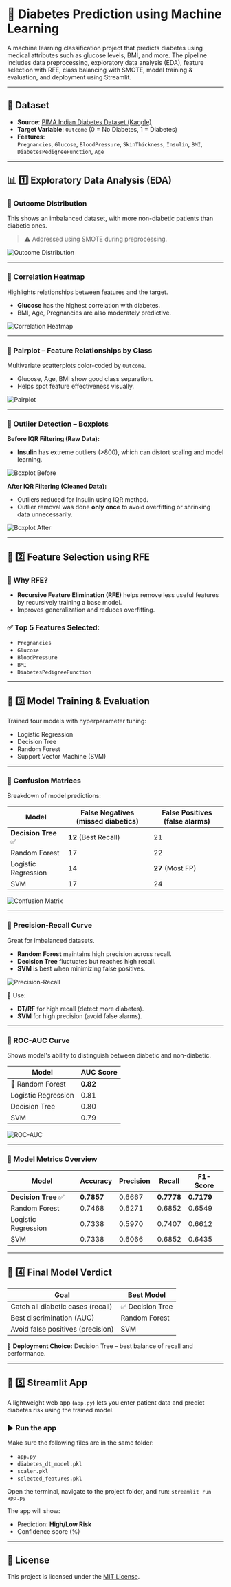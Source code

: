# 🧠 Diabetes Prediction using Machine Learning

A machine learning classification project that predicts diabetes using medical attributes such as glucose levels, BMI, and more. The pipeline includes data preprocessing, exploratory data analysis (EDA), feature selection with RFE, class balancing with SMOTE, model training & evaluation, and deployment using Streamlit.

---

## 📁 Dataset

- **Source**: [PIMA Indian Diabetes Dataset (Kaggle)](https://www.kaggle.com/datasets/uciml/pima-indians-diabetes-database)
- **Target Variable**: `Outcome` (0 = No Diabetes, 1 = Diabetes)
- **Features**:  
  `Pregnancies`, `Glucose`, `BloodPressure`, `SkinThickness`, `Insulin`, `BMI`, `DiabetesPedigreeFunction`, `Age`

---

## 📊 1️⃣ Exploratory Data Analysis (EDA)

### 🔹 Outcome Distribution  
This shows an imbalanced dataset, with more non-diabetic patients than diabetic ones.
> ⚠️ Addressed using SMOTE during preprocessing.
  
![Outcome Distribution](images/OutcomeDistribution.png)

---

### 🔹 Correlation Heatmap  
Highlights relationships between features and the target.  
- **Glucose** has the highest correlation with diabetes.
- BMI, Age, Pregnancies are also moderately predictive.

![Correlation Heatmap](images/Heatplot.png)

---

### 🔹 Pairplot – Feature Relationships by Class  
Multivariate scatterplots color-coded by `Outcome`.  
- Glucose, Age, BMI show good class separation.
- Helps spot feature effectiveness visually.

![Pairplot](images/Pairplot.png)

---

### 🔹 Outlier Detection – Boxplots

**Before IQR Filtering (Raw Data):**  
- **Insulin** has extreme outliers (>800), which can distort scaling and model learning.

![Boxplot Before](images/Boxplot1.png)

**After IQR Filtering (Cleaned Data):**  
- Outliers reduced for Insulin using IQR method.
- Outlier removal was done **only once** to avoid overfitting or shrinking data unnecessarily.

![Boxplot After](images/Boxplot2.png)

---

## 🧪 2️⃣ Feature Selection using RFE

### 🔹 Why RFE?
- **Recursive Feature Elimination (RFE)** helps remove less useful features by recursively training a base model.
- Improves generalization and reduces overfitting.

### ✅ Top 5 Features Selected:
- `Pregnancies`
- `Glucose`
- `BloodPressure`
- `BMI`
- `DiabetesPedigreeFunction`

---

## 🧠 3️⃣ Model Training & Evaluation

Trained four models with hyperparameter tuning:
- Logistic Regression
- Decision Tree
- Random Forest
- Support Vector Machine (SVM)

---

### 🔹 Confusion Matrices  
Breakdown of model predictions:

| Model | False Negatives (missed diabetics) | False Positives (false alarms) |
|-------|------------------------------------|--------------------------------|
| **Decision Tree** ✅ | **12** (Best Recall) | 21 |
| Random Forest | 17 | 22 |
| Logistic Regression | 14 | **27** (Most FP) |
| SVM | 17 | 24 |

![Confusion Matrix](images/ConfusionMatrix.png)

---

### 🔹 Precision-Recall Curve  
Great for imbalanced datasets.

- **Random Forest** maintains high precision across recall.
- **Decision Tree** fluctuates but reaches high recall.
- **SVM** is best when minimizing false positives.

![Precision-Recall](images/PRCurve.png)

📌 Use:
- **DT/RF** for high recall (detect more diabetes).
- **SVM** for high precision (avoid false alarms).

---

### 🔹 ROC-AUC Curve  
Shows model's ability to distinguish between diabetic and non-diabetic.

| Model | AUC Score |
|-------|-----------|
| 🥇 Random Forest | **0.82** |
| Logistic Regression | 0.81 |
| Decision Tree | 0.80 |
| SVM | 0.79 |

![ROC-AUC](images/RocAuc.png)

---

### 🔹 Model Metrics Overview

| Model                | Accuracy | Precision | Recall | F1-Score |
|---------------------|----------|-----------|--------|----------|
| **Decision Tree** ✅ | **0.7857** | 0.6667    | **0.7778** | **0.7179** |
| Random Forest        | 0.7468   | 0.6271    | 0.6852 | 0.6549 |
| Logistic Regression  | 0.7338   | 0.5970    | 0.7407 | 0.6612 |
| SVM                  | 0.7338   | 0.6066    | 0.6852 | 0.6435 |


---

## 🏁 4️⃣ Final Model Verdict

| Goal                                | Best Model           |
|-------------------------------------|----------------------|
| Catch all diabetic cases (recall)   | ✅ Decision Tree      |
| Best discrimination (AUC)           | Random Forest        |
| Avoid false positives (precision)   | SVM                  |

🎯 **Deployment Choice:** Decision Tree – best balance of recall and performance.

---

## 🧪 5️⃣ Streamlit App

A lightweight web app (`app.py`) lets you enter patient data and predict diabetes risk using the trained model.

### ▶️ Run the app

Make sure the following files are in the same folder:
- `app.py`
- `diabetes_dt_model.pkl`
- `scaler.pkl`
- `selected_features.pkl`

Open the terminal, navigate to the project folder, and run:
`streamlit run app.py`

The app will show:
- Prediction: **High/Low Risk**
- Confidence score (%)

---

## 📝 License

This project is licensed under the [MIT License](License).
